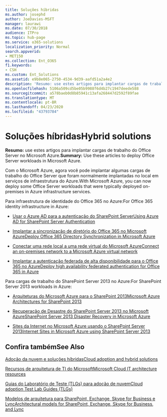 ```yaml
---
title: Soluções híbridas
ms.author: josephd
author: JoeDavies-MSFT
manager: laurawi
ms.date: 07/30/2018
audience: ITPro
ms.topic: hub-page
ms.service: o365-solutions
localization_priority: Normal
search.appverid:
- MET150
ms.collection: Ent_O365
f1.keywords:
- CSH
ms.custom: Ent_Solutions
ms.assetid: e9b8e065-2750-4534-9d39-aafd51a2a4e2
description: 'Resumo: use estes artigos para implantar cargas de trabalho do Office Server no Microsoft Azure.'
ms.openlocfilehash: 5106a509cd5be05b9988f6d4b27c1947deede588
ms.sourcegitcommit: a578baeb0d8b85941c13afa268447d2592f89fae
ms.translationtype: MT
ms.contentlocale: pt-BR
ms.lasthandoff: 04/23/2020
ms.locfileid: "43793784"
---
```

# <a name="hybrid-solutions"></a><span data-ttu-id="e9d4b-103">Soluções híbridas</span><span class="sxs-lookup"><span data-stu-id="e9d4b-103">Hybrid solutions</span></span>

 <span data-ttu-id="e9d4b-104">**Resumo:** use estes artigos para implantar cargas de trabalho do Office Server no Microsoft Azure.</span><span class="sxs-lookup"><span data-stu-id="e9d4b-104">**Summary:** Use these articles to deploy Office Server workloads in Microsoft Azure.</span></span>
  
<span data-ttu-id="e9d4b-105">Com o Microsoft Azure, agora você pode implantar algumas cargas de trabalho do Office Server que foram normalmente implantadas no local em serviços de infraestrutura do Azure.</span><span class="sxs-lookup"><span data-stu-id="e9d4b-105">With Microsoft Azure, you can now deploy some Office Server workloads that were typically deployed on-premises in Azure infrastructure services.</span></span>
  
<span data-ttu-id="e9d4b-106">Para infraestrutura de identidade do Office 365 no Azure:</span><span class="sxs-lookup"><span data-stu-id="e9d4b-106">For Office 365 identity infrastructure in Azure:</span></span>

- [<span data-ttu-id="e9d4b-107">Usar o Azure AD para a autenticação do SharePoint Server</span><span class="sxs-lookup"><span data-stu-id="e9d4b-107">Using Azure AD for SharePoint Server Authentication</span></span>](using-azure-ad-for-sharepoint-server-authentication.md)

- [<span data-ttu-id="e9d4b-108">Implantar a sincronização de diretório do Office 365 no Microsoft Azure</span><span class="sxs-lookup"><span data-stu-id="e9d4b-108">Deploy Office 365 Directory Synchronization in Microsoft Azure</span></span>](deploy-office-365-directory-synchronization-dirsync-in-microsoft-azure.md)
  
- [<span data-ttu-id="e9d4b-109">Conectar uma rede local a uma rede virtual do Microsoft Azure</span><span class="sxs-lookup"><span data-stu-id="e9d4b-109">Connect an on-premises network to a Microsoft Azure virtual network</span></span>](connect-an-on-premises-network-to-a-microsoft-azure-virtual-network.md)
    
- [<span data-ttu-id="e9d4b-110">Implantar a autenticação federada de alta disponibilidade para o Office 365 no Azure</span><span class="sxs-lookup"><span data-stu-id="e9d4b-110">Deploy high availability federated authentication for Office 365 in Azure</span></span>](deploy-high-availability-federated-authentication-for-office-365-in-azure.md)
    
<span data-ttu-id="e9d4b-111">Para cargas de trabalho do SharePoint Server 2013 no Azure:</span><span class="sxs-lookup"><span data-stu-id="e9d4b-111">For SharePoint Server 2013 workloads in Azure:</span></span>
  
- [<span data-ttu-id="e9d4b-112">Arquiteturas do Microsoft Azure para o SharePoint 2013</span><span class="sxs-lookup"><span data-stu-id="e9d4b-112">Microsoft Azure Architectures for SharePoint 2013</span></span>](microsoft-azure-architectures-for-sharepoint-2013.md)
    
- [<span data-ttu-id="e9d4b-113">Recuperação de Desastre do SharePoint Server 2013 no Microsoft Azure</span><span class="sxs-lookup"><span data-stu-id="e9d4b-113">SharePoint Server 2013 Disaster Recovery in Microsoft Azure</span></span>](sharepoint-server-2013-disaster-recovery-in-microsoft-azure.md)
    
- [<span data-ttu-id="e9d4b-114">Sites da Internet no Microsoft Azure usando o SharePoint Server 2013</span><span class="sxs-lookup"><span data-stu-id="e9d4b-114">Internet Sites in Microsoft Azure using SharePoint Server 2013</span></span>](internet-sites-in-microsoft-azure-using-sharepoint-server-2013.md)
  
  
## <a name="see-also"></a><span data-ttu-id="e9d4b-115">Confira também</span><span class="sxs-lookup"><span data-stu-id="e9d4b-115">See Also</span></span>

[<span data-ttu-id="e9d4b-116">Adoção da nuvem e soluções híbridas</span><span class="sxs-lookup"><span data-stu-id="e9d4b-116">Cloud adoption and hybrid solutions</span></span>](cloud-adoption-and-hybrid-solutions.yml)
  
[<span data-ttu-id="e9d4b-117">Recursos de arquitetura de TI do Microsoft</span><span class="sxs-lookup"><span data-stu-id="e9d4b-117">Microsoft Cloud IT architecture resources</span></span>](microsoft-cloud-it-architecture-resources.md)
  
[<span data-ttu-id="e9d4b-118">Guias do Laboratório de Teste (TLGs) para adoção de nuvem</span><span class="sxs-lookup"><span data-stu-id="e9d4b-118">Cloud adoption Test Lab Guides (TLGs)</span></span>](cloud-adoption-test-lab-guides-tlgs.md)
  
[<span data-ttu-id="e9d4b-119">Modelos de arquitetura para SharePoint, Exchange, Skype for Business e Lync</span><span class="sxs-lookup"><span data-stu-id="e9d4b-119">Architectural models for SharePoint, Exchange, Skype for Business, and Lync</span></span>](architectural-models-for-sharepoint-exchange-skype-for-business-and-lync.md)


